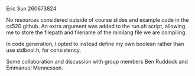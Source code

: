 Eric Sun
260673824

No resources considered outside of course slides and example code in the cs520 github. An extra argument was added to 
the run.sh script, allowing me to store the filepath and filename of the minilang file we are compiling. 

In code generation, I opted to instead define my own boolean rather than use stdbool.h, for consistency.

Some collaboration and discussion with group members Ben Ruddock and Emmanuel Mennesson.
